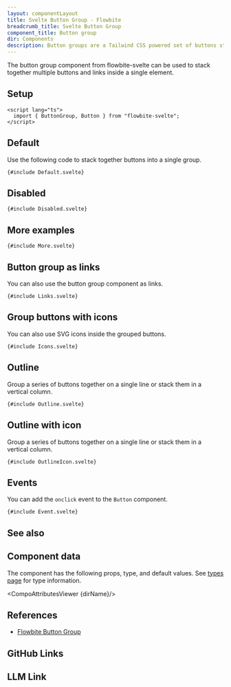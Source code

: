 ```yaml
---
layout: componentLayout
title: Svelte Button Group - Flowbite
breadcrumb_title: Svelte Button Group
component_title: Button group
dir: Components
description: Button groups are a Tailwind CSS powered set of buttons sticked together in a horizontal line
---
```


<script lang="ts">
  import { CompoAttributesViewer,  GitHubCompoLinks, toKebabCase, Seealso, LlmLink } from '../../utils'
  import { Badge, P, A } from '$lib'
  const dirName = 'buttongroup'
  const relatedLinks = ['/docs/extend/button-toggle','/docs/components/button-group' ,'/docs/components/list-group','/docs/forms/radio#radiobutton' , '/docs/forms/checkbox#checkboxbutton'];
</script>

The button group component from flowbite-svelte can be used to stack together multiple buttons and links inside a single element.

## Setup

```svelte example hideOutput
<script lang="ts">
  import { ButtonGroup, Button } from "flowbite-svelte";
</script>
```

## Default

Use the following code to stack together buttons into a single group.

```svelte example class="flex justify-center" hideScript hideResponsiveButtons
{#include Default.svelte}
```

## Disabled

```svelte example class="flex justify-center space-x-4" hideScript hideResponsiveButtons
{#include Disabled.svelte}
```

## More examples

```svelte example class="flex flex-col flex-wrap gap-4" hideResponsiveButtons
{#include More.svelte}
```

## Button group as links

You can also use the button group component as links.

```svelte example class="flex justify-center" hideScript hideResponsiveButtons
{#include Links.svelte}
```

## Group buttons with icons

You can also use SVG icons inside the grouped buttons.

```svelte example class="flex justify-center"
{#include Icons.svelte}
```

## Outline

Group a series of buttons together on a single line or stack them in a vertical column.

```svelte example class="flex justify-center" hideScript hideResponsiveButtons
{#include Outline.svelte}
```

## Outline with icon

Group a series of buttons together on a single line or stack them in a vertical column.

```svelte example class="flex justify-center"
{#include OutlineIcon.svelte}
```

## Events

You can add the `onclick` event to the `Button` component.

```svelte example class="flex justify-center" hideResponsiveButtons
{#include Event.svelte}
```

## See also

<Seealso links={relatedLinks} />

## Component data

The component has the following props, type, and default values. See [types page](/docs/pages/typescript) for type information.

<CompoAttributesViewer {dirName}/>

## References

- [Flowbite Button Group](https://flowbite.com/docs/components/button-group/)

## GitHub Links

<GitHubCompoLinks />

## LLM Link

<LlmLink />

